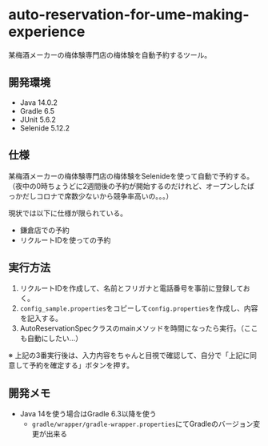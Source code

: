 # auto-reservation-for-ume-making-experience
某梅酒メーカーの梅体験専門店の梅体験を自動予約するツール。

## 開発環境
- Java 14.0.2
- Gradle 6.5
- JUnit 5.6.2
- Selenide 5.12.2

## 仕様
某梅酒メーカーの梅体験専門店の梅体験をSelenideを使って自動で予約する。  
（夜中の0時ちょうどに2週間後の予約が開始するのだけれど、オープンしたばっかだしコロナで席数少ないから競争率高いの。。。）

現状では以下に仕様が限られている。
- 鎌倉店での予約
- リクルートIDを使っての予約

## 実行方法
1. リクルートIDを作成して、名前とフリガナと電話番号を事前に登録しておく。
2. `config_sample.properties`をコピーして`config.properties`を作成し、内容を記入する。
3. AutoReservationSpecクラスのmainメソッドを時間になったら実行。（ここも自動にしたい…）

※ 上記の3番実行後は、入力内容をちゃんと目視で確認して、自分で「上記に同意して予約を確定する」ボタンを押す。

## 開発メモ
- Java 14を使う場合はGradle 6.3以降を使う
  - `gradle/wrapper/gradle-wrapper.properties`にてGradleのバージョン変更が出来る
